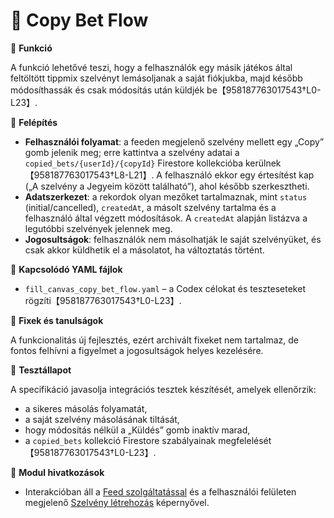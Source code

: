 # 📑 Copy Bet Flow

🎯 **Funkció**

A funkció lehetővé teszi, hogy a felhasználók egy másik játékos által feltöltött tippmix szelvényt lemásoljanak a saját fiókjukba, majd később módosíthassák és csak módosítás után küldjék be【958187763017543†L0-L23】.

🧠 **Felépítés**

- **Felhasználói folyamat**: a feeden megjelenő szelvény mellett egy „Copy” gomb jelenik meg; erre kattintva a szelvény adatai a `copied_bets/{userId}/{copyId}` Firestore kollekcióba kerülnek【958187763017543†L8-L21】. A felhasználó ekkor egy értesítést kap („A szelvény a Jegyeim között található”), ahol később szerkesztheti.
- **Adatszerkezet**: a rekordok olyan mezőket tartalmaznak, mint `status` (initial/cancelled), `createdAt`, a másolt szelvény tartalma és a felhasználó által végzett módosítások. A `createdAt` alapján listázva a legutóbbi szelvények jelennek meg.
- **Jogosultságok**: felhasználók nem másolhatják le saját szelvényüket, és csak akkor küldhetik el a másolatot, ha változtatás történt.

📄 **Kapcsolódó YAML fájlok**

- `fill_canvas_copy_bet_flow.yaml` – a Codex célokat és teszteseteket rögzíti【958187763017543†L0-L23】.

🐞 **Fixek és tanulságok**

A funkcionalitás új fejlesztés, ezért archivált fixeket nem tartalmaz, de fontos felhívni a figyelmet a jogosultságok helyes kezelésére.

🧪 **Tesztállapot**

A specifikáció javasolja integrációs tesztek készítését, amelyek ellenőrzik:

- a sikeres másolás folyamatát,
- a saját szelvény másolásának tiltását,
- hogy módosítás nélkül a „Küldés” gomb inaktív marad,
- a `copied_bets` kollekció Firestore szabályainak megfelelését【958187763017543†L0-L23】.

📎 **Modul hivatkozások**

- Interakcióban áll a [Feed szolgáltatással](feed_service.md) és a felhasználói felületen megjelenő [Szelvény létrehozás](../screens/create_ticket_screen.md) képernyővel.
